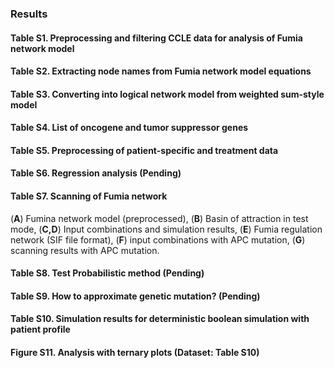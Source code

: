 ### Results

#### Table S1. Preprocessing and filtering CCLE data for analysis of Fumia network model

#### Table S2. Extracting node names from Fumia network model equations

#### Table S3. Converting into logical network model from weighted sum-style model

#### Table S4. List of oncogene and tumor suppressor genes

#### Table S5. Preprocessing of patient-specific and treatment data

#### Table S6. Regression analysis (Pending)

#### Table S7. Scanning of Fumia network
(**A**) Fumina network model (preprocessed), (**B**) Basin of attraction in test mode, (**C,D**) Input combinations and simulation results, (**E**) Fumia regulation network (SIF file format), (**F**) input combinations with APC mutation, (**G**) scanning results with APC mutation.

#### Table S8. Test Probabilistic method (Pending)

#### Table S9. How to approximate genetic mutation? (Pending)

#### Table S10. Simulation results for deterministic boolean simulation with patient profile

#### Figure S11. Analysis with ternary plots (Dataset: Table S10)

[giordano06]: http://www.nature.com/onc/journal/v25/n38/full/1209721a.html
[boolean2-sim]: https://scfbm.biomedcentral.com/articles/10.1186/1751-0473-3-16
[tab_s1]: https://github.com/jehoons/sbie_optdrug/blob/master/result/tab_s1
[tab_s2]: https://github.com/jehoons/sbie_optdrug/blob/master/result/tab_s2
[tab_s3]: https://github.com/jehoons/sbie_optdrug/blob/master/result/tab_s3
[tab_s4]: https://github.com/jehoons/sbie_optdrug/blob/master/result/tab_s4
[tab_s5]: https://github.com/jehoons/sbie_optdrug/blob/master/result/tab_s5
[tab_s6]: https://github.com/jehoons/sbie_optdrug/blob/master/result/tab_s6
[tab_s7]: https://github.com/jehoons/sbie_optdrug/blob/master/result/tab_s7
[tab_s8]: https://github.com/jehoons/sbie_optdrug/blob/master/result/tab_s8
[tab_s9]: https://github.com/jehoons/sbie_optdrug/blob/master/result/tab_s9
[tab_s10]: https://github.com/jehoons/sbie_optdrug/blob/master/result/tab_s10
[tab_s11]: https://github.com/jehoons/sbie_optdrug/blob/master/result/tab_s11
[fig_s1]: https://github.com/jehoons/sbie_optdrug/tree/master/result/fig_s1
